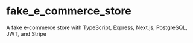 # fake_e_commerce_store
A fake e-commerce store with TypeScript, Express, Next.js, PostgreSQL, JWT, and Stripe
